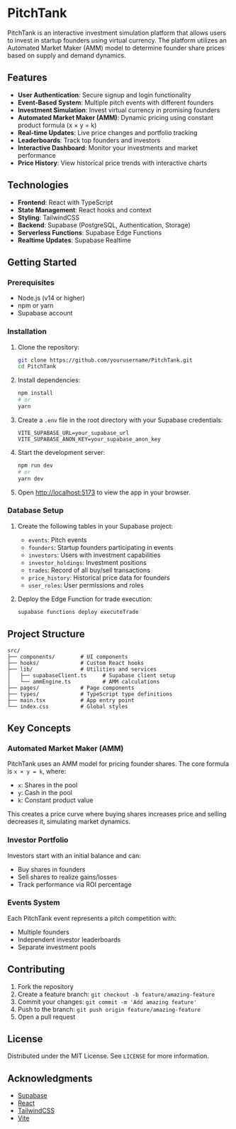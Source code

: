# PitchTank

PitchTank is an interactive investment simulation platform that allows users to invest in startup founders using virtual currency. The platform utilizes an Automated Market Maker (AMM) model to determine founder share prices based on supply and demand dynamics.

## Features

- **User Authentication**: Secure signup and login functionality
- **Event-Based System**: Multiple pitch events with different founders
- **Investment Simulation**: Invest virtual currency in promising founders
- **Automated Market Maker (AMM)**: Dynamic pricing using constant product formula (x × y = k)
- **Real-time Updates**: Live price changes and portfolio tracking
- **Leaderboards**: Track top founders and investors
- **Interactive Dashboard**: Monitor your investments and market performance
- **Price History**: View historical price trends with interactive charts

## Technologies

- **Frontend**: React with TypeScript
- **State Management**: React hooks and context
- **Styling**: TailwindCSS
- **Backend**: Supabase (PostgreSQL, Authentication, Storage)
- **Serverless Functions**: Supabase Edge Functions
- **Realtime Updates**: Supabase Realtime

## Getting Started

### Prerequisites

- Node.js (v14 or higher)
- npm or yarn
- Supabase account

### Installation

1. Clone the repository:
   ```bash
   git clone https://github.com/yourusername/PitchTank.git
   cd PitchTank
   ```

2. Install dependencies:
   ```bash
   npm install
   # or
   yarn
   ```

3. Create a `.env` file in the root directory with your Supabase credentials:
   ```
   VITE_SUPABASE_URL=your_supabase_url
   VITE_SUPABASE_ANON_KEY=your_supabase_anon_key
   ```

4. Start the development server:
   ```bash
   npm run dev
   # or
   yarn dev
   ```

5. Open [http://localhost:5173](http://localhost:5173) to view the app in your browser.

### Database Setup

1. Create the following tables in your Supabase project:
   - `events`: Pitch events
   - `founders`: Startup founders participating in events
   - `investors`: Users with investment capabilities
   - `investor_holdings`: Investment positions
   - `trades`: Record of all buy/sell transactions
   - `price_history`: Historical price data for founders
   - `user_roles`: User permissions and roles

2. Deploy the Edge Function for trade execution:
   ```bash
   supabase functions deploy executeTrade
   ```

## Project Structure

```
src/
├── components/        # UI components
├── hooks/             # Custom React hooks
├── lib/               # Utilities and services
│   ├── supabaseClient.ts     # Supabase client setup
│   └── ammEngine.ts          # AMM calculations
├── pages/             # Page components
├── types/             # TypeScript type definitions
├── main.tsx           # App entry point
└── index.css          # Global styles
```

## Key Concepts

### Automated Market Maker (AMM)

PitchTank uses an AMM model for pricing founder shares. The core formula is `x × y = k`, where:

- `x`: Shares in the pool
- `y`: Cash in the pool
- `k`: Constant product value

This creates a price curve where buying shares increases price and selling decreases it, simulating market dynamics.

### Investor Portfolio

Investors start with an initial balance and can:
- Buy shares in founders
- Sell shares to realize gains/losses
- Track performance via ROI percentage

### Events System

Each PitchTank event represents a pitch competition with:
- Multiple founders
- Independent investor leaderboards
- Separate investment pools

## Contributing

1. Fork the repository
2. Create a feature branch: `git checkout -b feature/amazing-feature`
3. Commit your changes: `git commit -m 'Add amazing feature'`
4. Push to the branch: `git push origin feature/amazing-feature`
5. Open a pull request

## License

Distributed under the MIT License. See `LICENSE` for more information.

## Acknowledgments

- [Supabase](https://supabase.io/)
- [React](https://reactjs.org/)
- [TailwindCSS](https://tailwindcss.com/)
- [Vite](https://vitejs.dev/)
